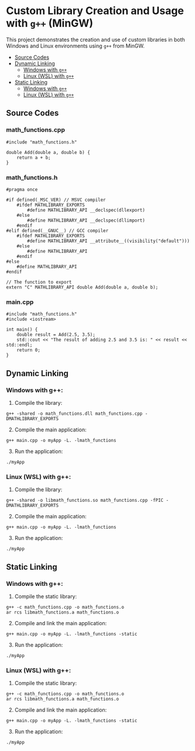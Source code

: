 # Custom Library Creation and Usage with `g++` (MinGW)

This project demonstrates the creation and use of custom libraries in both Windows and Linux environments using `g++` from MinGW.

- [Source Codes](#source-codes)
- [Dynamic Linking](#dynamic-linking)
  - [Windows with `g++`](#windows-with-g)
  - [Linux (WSL) with `g++`](#linux-wsl-with-g)
- [Static Linking](#static-linking)
  - [Windows with `g++`](#windows-with-g-1)
  - [Linux (WSL) with `g++`](#linux-wsl-with-g-1)

## Source Codes

### **math_functions.cpp**

```
#include "math_functions.h"

double Add(double a, double b) {
    return a + b;
}
```

### **math_functions.h**
```
#pragma once

#if defined(_MSC_VER) // MSVC compiler
    #ifdef MATHLIBRARY_EXPORTS
        #define MATHLIBRARY_API __declspec(dllexport)
    #else
        #define MATHLIBRARY_API __declspec(dllimport)
    #endif
#elif defined(__GNUC__) // GCC compiler
    #ifdef MATHLIBRARY_EXPORTS
        #define MATHLIBRARY_API __attribute__((visibility("default")))
    #else
        #define MATHLIBRARY_API
    #endif
#else
    #define MATHLIBRARY_API
#endif

// The function to export
extern "C" MATHLIBRARY_API double Add(double a, double b);
```
### **main.cpp**
```
#include "math_functions.h"
#include <iostream>

int main() {
    double result = Add(2.5, 3.5);
    std::cout << "The result of adding 2.5 and 3.5 is: " << result << std::endl;
    return 0;
}
```
## Dynamic Linking

### Windows with g++:

1. Compile the library:
  ```
  g++ -shared -o math_functions.dll math_functions.cpp -DMATHLIBRARY_EXPORTS
  ```
   
2. Compile the main application:
```
g++ main.cpp -o myApp -L. -lmath_functions
```
   
3. Run the application:
```
./myApp
```

### Linux (WSL) with g++:
1. Compile the library:
```
g++ -shared -o libmath_functions.so math_functions.cpp -fPIC -DMATHLIBRARY_EXPORTS
```

2. Compile the main application:
```
g++ main.cpp -o myApp -L. -lmath_functions
```

3. Run the application:
```
./myApp
```

## Static Linking

### Windows with g++:

1. Compile the static library:
  ```
g++ -c math_functions.cpp -o math_functions.o
ar rcs libmath_functions.a math_functions.o
  ```
   
2. Compile and link the main application:
```
g++ main.cpp -o myApp -L. -lmath_functions -static
```
   
3. Run the application:
```
./myApp
```

### Linux (WSL) with g++:
1. Compile the static library:
```
g++ -c math_functions.cpp -o math_functions.o
ar rcs libmath_functions.a math_functions.o
```

2. Compile and link the main application:
```
g++ main.cpp -o myApp -L. -lmath_functions -static
```

3. Run the application:
```
./myApp
```





















